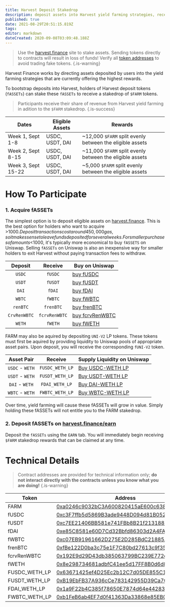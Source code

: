 ```yaml
---
title: Harvest Deposit Stakedrop
description: deposit assets into Harvest yield farming strategies, receive FARM
published: true
date: 2021-08-29T20:51:15.819Z
tags: 
editor: markdown
dateCreated: 2020-09-08T03:09:48.188Z
---
```


> Use the [harvest.finance](https://harvest.finance) site to stake assets. Sending tokens directly to contracts will result in loss of funds! Verify all [token addresses](https://github.com/harvest-finance/harvest) to avoid trading fake tokens.
{.is-warning}

Harvest Finance works by directing assets deposited by users into the yield farming strategies that are currently offering the highest rewards.

To bootstrap deposits into Harvest, holders of Harvest deposit tokens (`fASSETs`) can stake these `fASSETs` to receive a stakedrop of `$FARM` tokens.

> Participants receive their share of revenue from Harvest yield farming in adition to the `$FARM` stakedrop.
{.is-success}


| Dates  | Eligible Assets | Rewards |
|--------|-----------------|---------|
| Week 1, Sept 1-8  | USDC, USDT, DAI | ~12,000 `$FARM` split evenly between the eligible assets|     
| Week 2, Sept 8-15 | USDC, USDT, DAI | ~11,000 `$FARM` split evenly between the eligible assets|     
| Week 3, Sept 15-22 | USDC, USDT, DAI | ~5,000 `$FARM` split evenly between the eligible assets|  

# How To Participate

### 1. Acquire fASSETs

The simplest option is to deposit eligible assets on [harvest.finance](https://harvest.finance). This is the best option for holders who want to acquire >$1000. Deposit transactions cost around 450,000 gas, so it makes sense to leave funds deposited for several weeks. For smaller purchases of amounts <$1000, it's typically more economical to buy `fASSETS` on Uniswap. Selling `fASSETs` on Uniswap is also an inexpensive way for smaller holders to exit Harvest without paying transaction fees to withdraw.


| Deposit    | Receive      | Buy on Uniswap |
|:----------:|:------------:|----------------|
| `USDC`     | `fUSDC`   		|[buy fUSDC](https://app.uniswap.org/#/swap?outputCurrency=0xc3f7ffb5d5869b3ade9448d094d81b0521e8326f)|
| `USDT`     | `fUSDT`   		|[buy fUSDT](https://app.uniswap.org/#/swap?outputCurrency=0xc7ee21406bb581e741fbb8b21f213188433d9f2f)|
| `DAI`			 | `fDAI`				|[buy fDAI](http://uniswap.exchange/swap?outputCurrency=0xe85c8581e60d7cd32bbfd86303d2a4fa6a951dac)|
| `WBTC`	   | `fWBTC`	  	|[buy fWBTC](https://app.uniswap.org/#/swap?outputCurrency=0xc07eb91961662d275e2d285bdc21885a4db136b0)
| `renBTC`   |`frenBTC`   	|[buy frenBTC](https://app.uniswap.org/#/swap?outputCurrency=0xfbe122d0ba3c75e1f7c80bd27613c9f35b81feec)
|`CrvRenWBTC`|`fcrvRenWBTC`	|[buy fcrvRenWBTC](https://app.uniswap.org/#/swap?outputCurrency=0x192e9d29d43db385063799bc239e772c3b6888f3)
| `WETH`  	 |`fWETH`				|[buy fWETH](https://app.uniswap.org/#/swap?outputCurrency=0x8e298734681adbfc41ee5d17ff8b0d6d803e7098)

FARM may also be aquired by depositing `UNI-V2` LP tokens. These tokens must first be aquired by providing liquidity to Uniswap pools of appropriate asset pairs. Upon deposit, you will receive the corresponding `fUNI-V2` token.

| Asset Pair  | 		Receive  | Supply Liquidity on Uniswap |
|:-----------:|:------------:|-----------------------------|
| `USDC` - `WETH` | `FUSDC_WETH_LP`|[Buy USDC-WETH LP][uni-buy-fusdc_weth_lp]
| `USDT` - `WETH` | `FUSDT_WETH_LP`|[Buy USDT-WETH LP][uni-buy-fusdt_weth_lp]
| `DAI` - `WETH` | `FDAI_WETH_LP`|[Buy DAI-WETH LP][uni-buy-fdai_weth_lp]
| `WBTC` - `WETH` | `FWBTC_WETH_LP`|[Buy WBTC-WETH LP][uni-buy-fwbtc_weth_lp]

[uni-buy-fusdc_weth_lp]: https://uniswap.exchange/add/0xa0b86991c6218b36c1d19d4a2e9eb0ce3606eb48/0xC02aaA39b223FE8D0A0e5C4F27eAD9083C756Cc2
[uni-buy-fusdt_weth_lp]: https://app.uniswap.org/#/add/0xdac17f958d2ee523a2206206994597c13d831ec7/0xC02aaA39b223FE8D0A0e5C4F27eAD9083C756Cc2
[uni-buy-fdai_weth_lp]: https://app.uniswap.org/#/add/0x6b175474e89094c44da98b954eedeac495271d0f/0xC02aaA39b223FE8D0A0e5C4F27eAD9083C756Cc2
[uni-buy-fwbtc_weth_lp]: https://app.uniswap.org/#/add/0x2260fac5e5542a773aa44fbcfedf7c193bc2c599/0xC02aaA39b223FE8D0A0e5C4F27eAD9083C756Cc2





Over time, yield farming will cause these fASSETs will grow in value. Simply holding these fASSETs will not entitle you to the FARM stakedrop.

### 2. Deposit fASSETs on [harvest.finance/earn](https://harvest.finance/earn)

Deposit the `fASSETs` using the `EARN` tab. You will immediately begin receiving `$FARM` stakedrop rewards that can be claimed at any time.




# Technical Details

> Contract addresses are provided for technical information only; **do not interact directly with the contracts unless you know what you are doing!**
{.is-warning}

| Token | Address | Underlying | Rewards Staking Pool |
|-------|---------|------------|----------------------|
| FARM  | [0xa0246c9032bC3A600820415aE600c6388619A14D][es-farm]  | [0xa0246c9032bC3A600820415aE600c6388619A14D][es-farm] | [0xae024F29C26D6f71Ec71658B1980189956B0546D][es-pool-farm-week1] |
| fUSDC | [0xc3F7ffb5d5869B3ade9448D094d81B0521e8326f][es-fusdc] | [0xA0b86991c6218b36c1d19D4a2e9Eb0cE3606eB48][es-usdc] | [0xE1f9A3EE001a2EcC906E8de637DBf20BB2d44633][es-pool-fusdc-week1] |
| fUSDT | [0xc7EE21406BB581e741FBb8B21f213188433D9f2F][es-fusdt] | [0xdAC17F958D2ee523a2206206994597C13D831ec7][es-usdt] | [0x5bd997039FFF16F653EF15D1428F2C791519f58d][es-pool-fusdt-week1] |
| fDAI  | [0xe85C8581e60D7Cd32Bbfd86303d2A4FA6a951Dac][es-fdai]  | [0x6B175474E89094C44Da98b954EedeAC495271d0F][es-dai]  | [0xF9E5f9024c2f3f2908A1d0e7272861a767C9484b][es-pool-fdai-week1] |
| fWBTC | [0xc07EB91961662D275E2D285BdC21885A4Db136B0][es-fWBTC] | [0x2260FAC5E5542a773Aa44fBCfeDf7C193bc2C599][es-wbtc] | [0x6291eCe696CB6682a9bb1d42fca4160771b1D7CC][es-pool-fwbtc]|
| frenBTC| [0xfBe122D0ba3c75e1F7C80bd27613c9f35B81FEeC][es-frenbtc]| [0xEB4C2781e4ebA804CE9a9803C67d0893436bB27D][es-renbtc] | [0xCFE1103863F9e7Cf3452Ca8932Eef44d314bf9C5][es-pool-frenbtc]|
|fcrvRenWBTC|[0x192E9d29D43db385063799BC239E772c3b6888F3][es-fcrvrenwbtc]| [0x49849C98ae39Fff122806C06791Fa73784FB3675][es-crvrenwbtc] | [0x5365A2C47b90EE8C9317faC20edC3ce7037384FB][es-pool-fcrvrenwbtc]|
| fWETH	|[0x8e298734681adbfC41ee5d17FF8B0d6d803e7098][es-fweth]  | [0xC02aaA39b223FE8D0A0e5C4F27eAD9083C756Cc2][es-weth] | [0xe11c81b924bb91b44bae19793539054b48158a9d][es-pool-fweth]|
| FUSDC_WETH_LP |[0x63671425ef4D25Ec2b12C7d05DE855C143f16e3B][es-fusdc_weth_lp]|[0xb4e16d0168e52d35cacd2c6185b44281ec28c9dc][es-usdc_weth_lp]|[0xc24da7a6b5adc8771588d58b6109ef52c95a311e][es-pool-fusdc_weth_lp]
| FUSDT_WETH_LP |[0xB19EbFB37A936cCe783142955D39Ca70Aa29D43c][es-fusdt_weth_lp]|[0x0d4a11d5eeaac28ec3f61d100daf4d40471f1852][es-usdt_weth_lp]|[0x9494a3026f28d0b189252428cebbfa52e69608c4][es-pool-fusdt_weth_lp]
| FDAI_WETH_LP |[0x1a9F22b4C385f78650E7874d64e442839Dc32327][es-fdai_weth_lp]|[0xa478c2975ab1ea89e8196811f51a7b7ade33eb11][es-dai_weth_lp]|[0xdc27244311c56ed038e7acf104245ec6a040d07f][es-pool-fdai_weth_lp]
| FWBTC_WETH_LP |[0xb1FeB6ab4EF7d0f41363Da33868e85EB0f3A57EE][es-fwbtc_weth_lp]|[0xbb2b8038a1640196fbe3e38816f3e67cba72d940][es-wbtc_weth_lp]|[0x3bdc3e2572a5540bb1eb1e55bb8749d33fd1a105][es-pool-fwbtc_weth_lp]



[es-farm]: https://etherscan.io/token/0xa0246c9032bC3A600820415aE600c6388619A14D
[es-fusdc]: https://etherscan.io/token/0xc3F7ffb5d5869B3ade9448D094d81B0521e8326f
[es-fusdt]: https://etherscan.io/token/0xc7EE21406BB581e741FBb8B21f213188433D9f2F
[es-fdai]: https://etherscan.io/token/0xe85C8581e60D7Cd32Bbfd86303d2A4FA6a951Dac
[es-fwbtc]: https://etherscan.io/token/0xc07EB91961662D275E2D285BdC21885A4Db136B0
[es-frenbtc]: https://etherscan.io/token/0xfBe122D0ba3c75e1F7C80bd27613c9f35B81FEeC
[es-fcrvrenwbtc]: https://etherscan.io/token/0x192E9d29D43db385063799BC239E772c3b6888F3
[es-fweth]: https://etherscan.io/token/0x8e298734681adbfC41ee5d17FF8B0d6d803e7098
[es-fusdc_weth_lp]: https://etherscan.io/token/0x63671425ef4D25Ec2b12C7d05DE855C143f16e3B
[es-fusdt_weth_lp]: https://etherscan.io/token/0xB19EbFB37A936cCe783142955D39Ca70Aa29D43c
[es-fdai_weth_lp]: https://etherscan.io/token/0x1a9F22b4C385f78650E7874d64e442839Dc32327
[es-fwbtc_weth_lp]: https://etherscan.io/token/0xb1FeB6ab4EF7d0f41363Da33868e85EB0f3A57EE

[es-usdc]: https://etherscan.io/token/0xA0b86991c6218b36c1d19D4a2e9Eb0cE3606eB48
[es-usdt]: https://etherscan.io/token/0xdAC17F958D2ee523a2206206994597C13D831ec7
[es-dai]: https://etherscan.io/token/0x6B175474E89094C44Da98b954EedeAC495271d0F
[es-wbtc]: https://etherscan.io/token/0x2260FAC5E5542a773Aa44fBCfeDf7C193bc2C599
[es-renbtc]: https://etherscan.io/token/0xEB4C2781e4ebA804CE9a9803C67d0893436bB27D
[es-crvrenwbtc]: https://etherscan.io/token/0x49849C98ae39Fff122806C06791Fa73784FB3675
[es-weth]: https://etherscan.io/token/0xC02aaA39b223FE8D0A0e5C4F27eAD9083C756Cc2
[es-usdc_weth_lp]: https://etherscan.io/token/0xb4e16d0168e52d35cacd2c6185b44281ec28c9dc
[es-usdt_weth_lp]: https://etherscan.io/token/0x0d4a11d5eeaac28ec3f61d100daf4d40471f1852
[es-dai_weth_lp]: https://etherscan.io/token/0xa478c2975ab1ea89e8196811f51a7b7ade33eb11
[es-wbtc_weth_lp]: https://etherscan.io/token/0xbb2b8038a1640196fbe3e38816f3e67cba72d940


[es-fdai-contract]: https://etherscan.io/address/0xe85c8581e60d7cd32bbfd86303d2a4fa6a951dac#readContract
[es-fusdt-contract]: https://etherscan.io/address/0xc7ee21406bb581e741fbb8b21f213188433d9f2f#readContract
[es-fusdc-contract]: https://etherscan.io/address/0xc3f7ffb5d5869b3ade9448d094d81b0521e8326f#readContract

[es-pool-farm-week1]: https://etherscan.io/address/0xae024F29C26D6f71Ec71658B1980189956B0546D#readContract
[es-pool-fdai-week1]: https://etherscan.io/address/0xF9E5f9024c2f3f2908A1d0e7272861a767C9484b#readContract
[es-pool-fusdc-week1]: https://etherscan.io/address/0xE1f9A3EE001a2EcC906E8de637DBf20BB2d44633#readContract
[es-pool-fusdt-week1]: https://etherscan.io/address/0x5bd997039FFF16F653EF15D1428F2C791519f58d#readContract
[es-pool-fwbtc]: https://etherscan.io/address/0x6291eCe696CB6682a9bb1d42fca4160771b1D7CC#readContract
[es-pool-frenbtc]: https://etherscan.io/address/0xCFE1103863F9e7Cf3452Ca8932Eef44d314bf9C5#readContract
[es-pool-fcrvrenwbtc]: https://etherscan.io/address/0x5365A2C47b90EE8C9317faC20edC3ce7037384FB#readContract
[es-pool-fweth]: https://etherscan.io/address/0xe11c81b924bb91b44bae19793539054b48158a9d#readContract

[es-pool-fusdc_weth_lp]: https://etherscan.io/address/0xc24da7a6b5adc8771588d58b6109ef52c95a311e
[es-pool-fusdt_weth_lp]: https://etherscan.io/address/0x9494a3026f28d0b189252428cebbfa52e69608c4
[es-pool-fdai_weth_lp]: https://etherscan.io/address/0xdc27244311c56ed038e7acf104245ec6a040d07f
[es-pool-fwbtc_weth_lp]: https://etherscan.io/address/0x3bdc3e2572a5540bb1eb1e55bb8749d33fd1a105

[es-withdraw-buffer]: https://etherscan.io/tx/0x70fddec35fcf1f89fbfff90972be0e04ce0ae8c34abfaf2900e5210fdf86303e
[es-withdraw-nobuffer]: https://etherscan.io/tx/0x959045e3c8fb26a9eeab00e5ebe11fe62012cc7148f4d025c4c7f75ec0bed0bb
[uni-fusdc]: https://app.uniswap.org/#/swap?outputCurrency=0xc3f7ffb5d5869b3ade9448d094d81b0521e8326f










